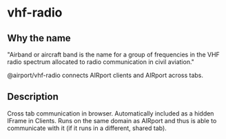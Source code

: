 # vhf-radio

## Why the name 

"Airband or aircraft band is the name for a group of frequencies in the VHF radio spectrum allocated to radio communication in civil aviation."

@airport/vhf-radio connects AIRport clients and AIRport across tabs.

## Description

Cross tab communication in browser.  Automatically included as a hidden IFrame in
Clients.  Runs on the same domain as AIRport and thus is able to communicate with it
(if it runs in a different, shared tab).
